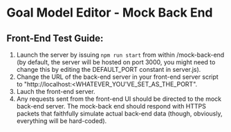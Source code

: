 # Goal Model Editor - Mock Back End

## Front-End Test Guide:

1. Launch the server by issuing `npm run start` from within /mock-back-end
   (by default, the server will be hosted on port 3000, you might need to
   change this by editing the DEFAULT\_PORT constant in server.js).
2. Change the URL of the back-end server in your front-end server script to    "http://localhost:\<WHATEVER\_YOU'VE\_SET\_AS\_THE\_PORT".
3. Lauch the front-end server.
4. Any requests sent from the front-end UI should be directed to the mock
   back-end server. The mock-back end should respond with HTTPS packets
   that faithfully simulate actual back-end data (though, obviously,
   everything will be hard-coded).

